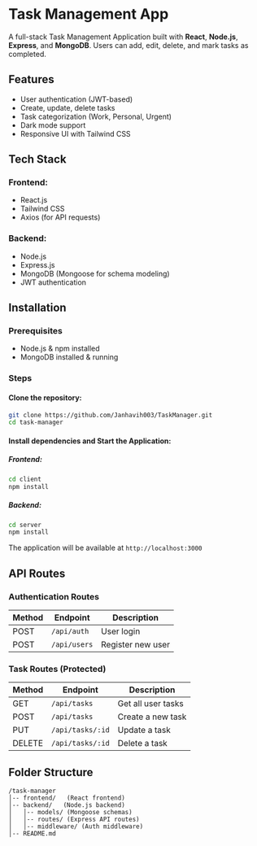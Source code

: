 # Task Management App 

A full-stack Task Management Application built with **React**, **Node.js**, **Express**, and **MongoDB**. Users can add, edit, delete, and mark tasks as completed.

## Features 
- User authentication (JWT-based)
- Create, update, delete tasks
- Task categorization (Work, Personal, Urgent)
- Dark mode support
- Responsive UI with Tailwind CSS

## Tech Stack
### Frontend:
- React.js
- Tailwind CSS
- Axios (for API requests)

### Backend:
- Node.js
- Express.js
- MongoDB (Mongoose for schema modeling)
- JWT authentication

## Installation

### Prerequisites
- Node.js & npm installed
- MongoDB installed & running

### Steps
#### Clone the repository:
```bash
git clone https://github.com/Janhavih003/TaskManager.git
cd task-manager
```

#### Install dependencies and Start the Application:
##### Frontend:
```bash
cd client
npm install
```

##### Backend:
```bash
cd server
npm install

```


The application will be available at `http://localhost:3000`

## API Routes
### **Authentication Routes**
| Method | Endpoint        | Description              |
|--------|---------------|--------------------------|
| POST   | `/api/auth`   | User login               |
| POST   | `/api/users`  | Register new user        |

### **Task Routes** (Protected)
| Method | Endpoint         | Description            |
|--------|----------------|------------------------|
| GET    | `/api/tasks`   | Get all user tasks     |
| POST   | `/api/tasks`   | Create a new task      |
| PUT    | `/api/tasks/:id` | Update a task         |
| DELETE | `/api/tasks/:id` | Delete a task         |

## Folder Structure
```
/task-manager
│-- frontend/   (React frontend)
│-- backend/   (Node.js backend)
│   │-- models/ (Mongoose schemas)
│   │-- routes/ (Express API routes)
│   │-- middleware/ (Auth middleware)
│-- README.md
```



